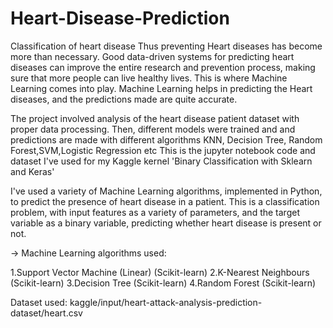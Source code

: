 # Heart-Disease-Prediction
Classification of heart disease 
Thus preventing Heart diseases has become more than necessary. Good data-driven systems for predicting heart diseases can improve the entire research and prevention process, making sure that more people can live healthy lives. This is where Machine Learning comes into play. Machine Learning helps in predicting the Heart diseases, and the predictions made are quite accurate.

The project involved analysis of the heart disease patient dataset with proper data processing. Then, different models were trained and and predictions are made with different algorithms KNN, Decision Tree, Random Forest,SVM,Logistic Regression etc This is the jupyter notebook code and dataset I've used for my Kaggle kernel 'Binary Classification with Sklearn and Keras'

I've used a variety of Machine Learning algorithms, implemented in Python, to predict the presence of heart disease in a patient. This is a classification problem, with input features as a variety of parameters, and the target variable as a binary variable, predicting whether heart disease is present or not.

-> Machine Learning algorithms used:

1.Support Vector Machine (Linear) (Scikit-learn)
2.K-Nearest Neighbours (Scikit-learn)
3.Decision Tree (Scikit-learn)
4.Random Forest (Scikit-learn)

Dataset used: kaggle/input/heart-attack-analysis-prediction-dataset/heart.csv
